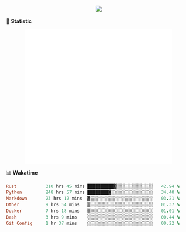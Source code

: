<!-- https://github.com/DenverCoder1/readme-typing-svg -->
<p align="center">
<img src="https://readme-typing-svg.demolab.com?font=Orbitron&size=25&pause=1000&center=true&vCenter=true&random=false&width=600&lines=Welcome+to+my+GitHub+profile+page!" />


🌟 **Statistic**

<p align="center">
  <img width="400" align="top" src="https://github.com/fllesser/fllesser/blob/main/left.svg" />
  <img width="400" align="top" src="https://github.com/fllesser/fllesser/blob/main/right.svg" />
</p>


📊 **Wakatime**

<!--START_SECTION:waka-->

```ruby
Rust           310 hrs 45 mins ██████████▓░░░░░░░░░░░░░░   42.94 %
Python         248 hrs 57 mins ████████▓░░░░░░░░░░░░░░░░   34.40 %
Markdown       23 hrs 12 mins  ▓░░░░░░░░░░░░░░░░░░░░░░░░   03.21 %
Other          9 hrs 54 mins   ▒░░░░░░░░░░░░░░░░░░░░░░░░   01.37 %
Docker         7 hrs 18 mins   ▒░░░░░░░░░░░░░░░░░░░░░░░░   01.01 %
Bash           3 hrs 9 mins    ░░░░░░░░░░░░░░░░░░░░░░░░░   00.44 %
Git Config     1 hr 37 mins    ░░░░░░░░░░░░░░░░░░░░░░░░░   00.22 %
```

<!--END_SECTION:waka-->

